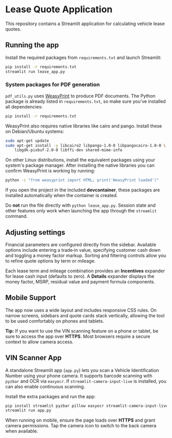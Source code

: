 # Lease Quote Application

This repository contains a Streamlit application for calculating vehicle lease quotes.

## Running the app

Install the required packages from `requirements.txt` and launch Streamlit:

```bash
pip install -r requirements.txt
streamlit run lease_app.py
```

### System packages for PDF generation

`pdf_utils.py` uses [WeasyPrint](https://weasyprint.org/) to produce PDF
documents. The Python package is already listed in `requirements.txt`, so make
sure you've installed all dependencies:

```bash
pip install -r requirements.txt
```

WeasyPrint also requires native libraries like cairo and pango. Install these
on Debian/Ubuntu systems:

```bash
sudo apt-get update
sudo apt-get install -y libcairo2 libpango-1.0-0 libpangocairo-1.0-0 \
    libgdk-pixbuf-2.0-0 libffi-dev shared-mime-info
```

On other Linux distributions, install the equivalent packages using your
system's package manager. After installing the native libraries you can
confirm WeasyPrint is working by running:

```bash
python -c "from weasyprint import HTML; print('WeasyPrint loaded')"
```

If you open the project in the included **devcontainer**, these packages are
installed automatically when the container is created.

Do **not** run the file directly with `python lease_app.py`. Session state and
other features only work when launching the app through the `streamlit` command.

## Adjusting settings

Financial parameters are configured directly from the sidebar. Available options
include entering a trade‑in value, specifying customer cash down and toggling a
money factor markup. Sorting and filtering controls allow you to refine quote
options by term or mileage.

Each lease term and mileage combination provides an **Incentives** expander
for lease cash input (defaults to zero). A **Details** expander displays the
money factor, MSRP, residual value and payment formula components.

## Mobile Support

The app now uses a wide layout and includes responsive CSS rules. On narrow
screens, sidebars and quote cards stack vertically, allowing the tool to be used
comfortably on phones and tablets.

**Tip:** If you want to use the VIN scanning feature on a phone or tablet, be
sure to access the app over **HTTPS**. Most browsers require a secure context to
allow camera access.
## VIN Scanner App

A standalone Streamlit app (`app.py`) lets you scan a Vehicle Identification Number using your phone camera. It supports barcode scanning with `pyzbar` and OCR via `easyocr`. If `streamlit-camera-input-live` is installed, you can also enable continuous scanning.

Install the extra packages and run the app:

```bash
pip install streamlit pyzbar pillow easyocr streamlit-camera-input-live
streamlit run app.py
```

When running on mobile, ensure the page loads over **HTTPS** and grant camera permissions. Tap the camera icon to switch to the back camera when available.

